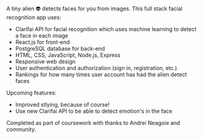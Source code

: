 A tiny alien 👽 detects faces for you from images. This full stack facial recognition app uses:
- Clarifai API for facial recognition which uses machine learning to detect a face in each image
- React.js for front-end
- PostgreSQL database for back-end
- HTML, CSS, JavaScript, Node.js, Express
- Responsive web design 
- User authentication and authorization (sign in, registration, etc.)
- Rankings for how many times user account has had the alien detect faces


Upcoming features:
- Improved stlying, because of course!
- Use new Clarifai API to be able to detect emotion's in the face

Completed as part of coursework with thanks to Andrei Neagoie and community.
